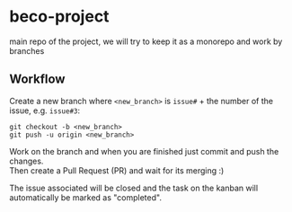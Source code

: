 # beco-project
main repo of the project, we will try to keep it as a monorepo and work by branches

## Workflow

Create a new branch where `<new_branch>` is `issue#` + the number of the issue, e.g. `issue#3`:
```
git checkout -b <new_branch>
git push -u origin <new_branch>
```
Work on the branch and when you are finished just commit and push the changes.    
Then create a Pull Request (PR) and wait for its merging :)

The issue associated will be closed and the task on the kanban will automatically be marked as "completed".
